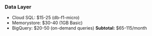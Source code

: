 ### Data Layer

- Cloud SQL: $15-25 (db-f1-micro)
- Memorystore: $30-40 (1GB Basic)
- BigQuery: $20-50 (on-demand queries)
**Subtotal:** $65-115/month
